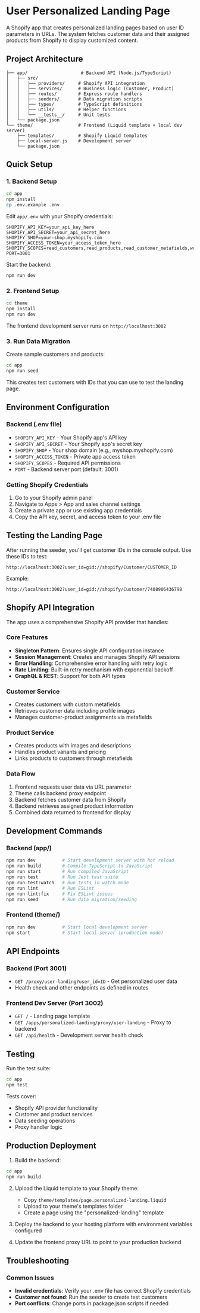 # User Personalized Landing Page

A Shopify app that creates personalized landing pages based on user ID parameters in URLs. The system fetches customer data and their assigned products from Shopify to display customized content.

## Project Architecture

```
├── app/                    # Backend API (Node.js/TypeScript)
│   ├── src/
│   │   ├── providers/     # Shopify API integration
│   │   ├── services/      # Business logic (Customer, Product)
│   │   ├── routes/        # Express route handlers
│   │   ├── seeders/       # Data migration scripts
│   │   ├── types/         # TypeScript definitions
│   │   ├── utils/         # Helper functions
│   │   └── __tests__/     # Unit tests
│   └── package.json
└── theme/                 # Frontend (Liquid template + local dev server)
    ├── templates/         # Shopify Liquid templates
    ├── local-server.js    # Development server
    └── package.json
```

## Quick Setup

### 1. Backend Setup

```bash
cd app
npm install
cp .env.example .env
```

Edit `app/.env` with your Shopify credentials:
```env
SHOPIFY_API_KEY=your_api_key_here
SHOPIFY_API_SECRET=your_api_secret_here
SHOPIFY_SHOP=your-shop.myshopify.com
SHOPIFY_ACCESS_TOKEN=your_access_token_here
SHOPIFY_SCOPES=read_customers,read_products,read_customer_metafields,write_customers,write_products,write_customer_metafields
PORT=3001
```

Start the backend:
```bash
npm run dev
```

### 2. Frontend Setup

```bash
cd theme
npm install
npm run dev
```

The frontend development server runs on `http://localhost:3002`

### 3. Run Data Migration

Create sample customers and products:
```bash
cd app
npm run seed
```

This creates test customers with IDs that you can use to test the landing page.

## Environment Configuration

### Backend (.env file)
- `SHOPIFY_API_KEY` - Your Shopify app's API key
- `SHOPIFY_API_SECRET` - Your Shopify app's secret key
- `SHOPIFY_SHOP` - Your shop domain (e.g., myshop.myshopify.com)
- `SHOPIFY_ACCESS_TOKEN` - Private app access token
- `SHOPIFY_SCOPES` - Required API permissions
- `PORT` - Backend server port (default: 3001)

### Getting Shopify Credentials
1. Go to your Shopify admin panel
2. Navigate to Apps > App and sales channel settings
3. Create a private app or use existing app credentials
4. Copy the API key, secret, and access token to your .env file

## Testing the Landing Page

After running the seeder, you'll get customer IDs in the console output. Use these IDs to test:

```
http://localhost:3002?user_id=gid://shopify/Customer/CUSTOMER_ID
```

Example:
```
http://localhost:3002?user_id=gid://shopify/Customer/7408906436798
```

## Shopify API Integration

The app uses a comprehensive Shopify API provider that handles:

### Core Features
- **Singleton Pattern**: Ensures single API configuration instance
- **Session Management**: Creates and manages Shopify API sessions
- **Error Handling**: Comprehensive error handling with retry logic
- **Rate Limiting**: Built-in retry mechanism with exponential backoff
- **GraphQL & REST**: Support for both API types

### Customer Service
- Creates customers with custom metafields
- Retrieves customer data including profile images
- Manages customer-product assignments via metafields

### Product Service
- Creates products with images and descriptions
- Handles product variants and pricing
- Links products to customers through metafields

### Data Flow
1. Frontend requests user data via URL parameter
2. Theme calls backend proxy endpoint
3. Backend fetches customer data from Shopify
4. Backend retrieves assigned product information
5. Combined data returned to frontend for display

## Development Commands

### Backend (app/)
```bash
npm run dev          # Start development server with hot reload
npm run build        # Compile TypeScript to JavaScript
npm run start        # Run compiled JavaScript
npm run test         # Run Jest test suite
npm run test:watch   # Run tests in watch mode
npm run lint         # Run ESLint
npm run lint:fix     # Fix ESLint issues
npm run seed         # Run data migration/seeding
```

### Frontend (theme/)
```bash
npm run dev          # Start local development server
npm start            # Start local server (production mode)
```

## API Endpoints

### Backend (Port 3001)
- `GET /proxy/user-landing?user_id=ID` - Get personalized user data
- Health check and other endpoints as defined in routes

### Frontend Dev Server (Port 3002)
- `GET /` - Landing page template
- `GET /apps/personalized-landing/proxy/user-landing` - Proxy to backend
- `GET /api/health` - Development server health check

## Testing

Run the test suite:
```bash
cd app
npm test
```

Tests cover:
- Shopify API provider functionality
- Customer and product services
- Data seeding operations
- Proxy handler logic

## Production Deployment

1. Build the backend:
```bash
cd app
npm run build
```

2. Upload the Liquid template to your Shopify theme:
   - Copy `theme/templates/page.personalized-landing.liquid`
   - Upload to your theme's templates folder
   - Create a page using the "personalized-landing" template

3. Deploy the backend to your hosting platform with environment variables configured

4. Update the frontend proxy URL to point to your production backend

## Troubleshooting

### Common Issues
- **Invalid credentials**: Verify your .env file has correct Shopify credentials
- **Customer not found**: Run the seeder to create test customers
- **Port conflicts**: Change ports in package.json scripts if needed

